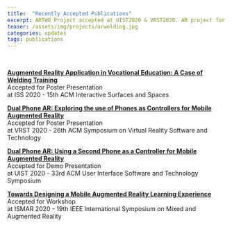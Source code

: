```yaml
---
title:  "Recently Accepted Publications"
excerpt: ARTWO Project accepted at UIST2020 & VRST2020. AR project for welding Training accepted at ISS2020.
teaser: /assets/img/projects/arwelding.jpg
categories: updates
tags: publications
---
```


<br>

[**Augmented Reality Application in Vocational Education: A Case of Welding Training**](/publications)
<br>Accepted for Poster Presentation
<br>at ISS 2020 - 15th ACM Interactive Surfaces and Spaces

[**Dual Phone AR: Exploring the use of Phones as Controllers for Mobile Augmented Reality**](/publications)
<br>Accepted for Poster Presentation
<br>at VRST 2020 - 26th ACM Symposium on Virtual Reality Software and Technology

[**Dual Phone AR: Using a Second Phone as a Controller for Mobile Augmented Reality**](/publications)
<br>Accepted for Demo Presentation
<br>at UIST 2020 - 33rd ACM User Interface Software and Technology Symposium

[**Towards Designing a Mobile Augmented Reality Learning Experience**](/workshops/ISMAR2020)
<br>Accepted for Workshop
<br>at ISMAR 2020 - 19th IEEE International Symposium on Mixed and Augmented Reality
